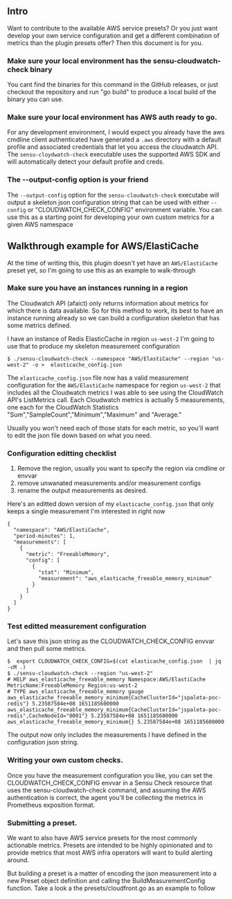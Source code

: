 ## Intro
Want to contribute to the available AWS service presets? 
Or you just want develop your own service configuration and get a different combination of metrics than the plugin presets offer?
Then this document is for you.



### Make sure your local environment has the sensu-cloudwatch-check binary
You cant find the binaries for this command in the GitHub releases, or just checkout the repository and run "go build" 
to produce a local build of the binary you can use.

### Make sure your local environment has AWS auth ready to go.
For any development environment, I would expect you already have the aws cmdline client authenticated 
have generated a `.aws` directory with a default profile and associated credentials that let you access the cloudwatch API.
The `sensu-cloydwatch-check` executable uses the supported AWS SDK and will automatically detect your default profile and creds.


### The --output-config option is your friend
The `--output-config` option for the `sensu-cloudwatch-check` executabe will output a skeleton json configuration string that can be used 
with either `--config` or "CLOUDWATCH_CHECK_CONFIG" environment variable.  You can use this as a starting point for 
developing your own custom metrics for a given AWS namespace 


## Walkthrough example for AWS/ElastiCache
At the time of writing this, this plugin doesn't yet have an `AWS/ElastiCache` preset yet, so I'm going to use this as an example to walk-through

### Make sure you have an instances running in a region

The Cloudwatch API (afaict) only returns information about metrics for which there is data available. So for this method to work, 
its best to have an instance running already so we can build a configuration skeleton that has some metrics defined.

I have an instance of Redis ElasticCache in region `us-west-2` I'm going to use that to produce my skeleton measurement configuration
```
$ ./sensu-cloudwatch-check --namespace "AWS/ElastiCache" --region "us-west-2" -o >  elasticache_config.json
```

The `elasticache_config.json` file now has a valid measurement configuration for the `AWS/ElastiCache` namespace for region `us-west-2` that 
includes all the Cloudwatch metrics I was able to see using the CloudWatch API's ListMetrics call.  Each Cloudwatch metrics is actually 5 measurements, 
one each for the CloudWatch Statistics "Sum","SampleCount","Minimum","Maximum" and "Average."  

Usually you won't need each of those stats for each metric, so you'll want to edit the json file down based on what you need.  

### Configuration editting checklist
1. Remove the region, usually you want to specify the region via cmdline or envvar
2. remove unwanated measurements and/or measurement configs
3. rename the output measurements as desired. 

Here's an editted down version of my `elasticache_config.json` that only keeps a single measurement I'm interested in right now
```
{
  "namespace": "AWS/ElastiCache",
  "period-minutes": 1,
  "measurements": [
    {
      "metric": "FreeableMemory",
      "config": [
        {
          "stat": "Minimum",
          "measurement": "aws_elasticache_freeable_memory_minimum"
        }
      ]
    }
  ]
}

```
### Test editted measurement configuration
Let's save this json string as the CLOUDWATCH_CHECK_CONFIG envvar and then pull some metrics.
```
$  export CLOUDWATCH_CHECK_CONFIG=$(cat elasticache_config.json  | jq -cM .)
$ ./sensu-cloudwatch-check --region "us-west-2"
# HELP aws_elasticache_freeable_memory Namespace:AWS/ElastiCache MetricName:FreeableMemory Region:us-west-2
# TYPE aws_elasticache_freeable_memory gauge
aws_elasticache_freeable_memory_minimum{CacheClusterId="jspaleta-poc-redis"} 5.23587584e+08 1651185600000
aws_elasticache_freeable_memory_minimum{CacheClusterId="jspaleta-poc-redis",CacheNodeId="0001"} 5.23587584e+08 1651185600000
aws_elasticache_freeable_memory_minimum{} 5.23587584e+08 1651185600000
```

The output now only includes the measurements I have defined in the configuration json string.

### Writing your own custom checks.
Once you have the measurement configuration you like, you can set the CLOUDWATCH_CHECK_CONFIG envvar in a 
Sensu Check resource that uses the sensu-cloudwatch-check command,  and assuming the AWS authentication is correct, the agent
you'll be collecting the metrics in Prometheus exposition format.

### Submitting a preset.
We want to also have AWS service presets for the most commonly actionable metrics.  Presets are intended to be highly opinionated 
and to provide metrics that most AWS infra operators will want to build alerting around. 

But building a preset is a matter of encoding the json measurement into a new Preset object definition and calling the BuildMeasurementConfig function. 
Take a look a the presets/cloudfront.go as an example to follow
